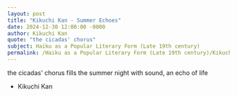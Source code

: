 ```yaml
---
layout: post
title: "Kikuchi Kan - Summer Echoes"
date: 2024-12-30 12:00:00 -0000
author: Kikuchi Kan
quote: "the cicadas' chorus"
subject: Haiku as a Popular Literary Form (Late 19th century)
permalink: /Haiku as a Popular Literary Form (Late 19th century)/Kikuchi Kan/Kikuchi Kan - Summer Echoes
---
```


the cicadas' chorus
fills the summer night with sound,
an echo of life

- Kikuchi Kan
